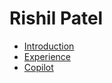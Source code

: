 # Rishil Patel

- [Introduction](introduction/introduction.md) 
- [Experience](experience/experience.md)
- [Copilot](copilot/copilot.md)
